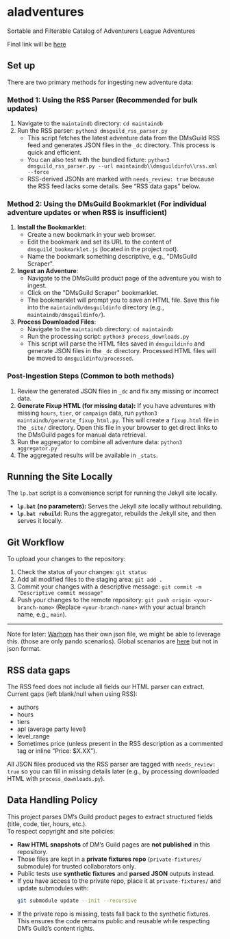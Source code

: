 # aladventures
Sortable and Filterable Catalog of Adventurers League Adventures

Final link will be [here](https://hoshisabi.com/al_adventure_catalog/)

## Set up

There are two primary methods for ingesting new adventure data:

### Method 1: Using the RSS Parser (Recommended for bulk updates)

1.  Navigate to the `maintaindb` directory: `cd maintaindb`
2.  Run the RSS parser: `python3 dmsguild_rss_parser.py`
    *   This script fetches the latest adventure data from the DMsGuild RSS feed and generates JSON files in the `_dc` directory. This process is quick and efficient.
    *   You can also test with the bundled fixture: `python3 dmsguild_rss_parser.py --url maintaindb\\dmsguildinfo\\rss.xml --force`
    *   RSS-derived JSONs are marked with `needs_review: true` because the RSS feed lacks some details. See “RSS data gaps” below.

### Method 2: Using the DMsGuild Bookmarklet (For individual adventure updates or when RSS is insufficient)

1.  **Install the Bookmarklet**:
    *   Create a new bookmark in your web browser.
    *   Edit the bookmark and set its URL to the content of `dmsguild_bookmarklet.js` (located in the project root).
    *   Name the bookmark something descriptive, e.g., "DMsGuild Scraper".
2.  **Ingest an Adventure**:
    *   Navigate to the DMsGuild product page of the adventure you wish to ingest.
    *   Click on the "DMsGuild Scraper" bookmarklet.
    *   The bookmarklet will prompt you to save an HTML file. Save this file into the `maintaindb/dmsguildinfo` directory (e.g., `maintaindb/dmsguildinfo/`).
3.  **Process Downloaded Files**:
    *   Navigate to the `maintaindb` directory: `cd maintaindb`
    *   Run the processing script: `python3 process_downloads.py`
    *   This script will parse the HTML files saved in `dmsguildinfo` and generate JSON files in the `_dc` directory. Processed HTML files will be moved to `dmsguildinfo/processed`.

### Post-Ingestion Steps (Common to both methods)

1.  Review the generated JSON files in `_dc` and fix any missing or incorrect data.
2.  **Generate Fixup HTML (for missing data):** If you have adventures with missing `hours`, `tier`, or `campaign` data, run `python3 maintaindb/generate_fixup_html.py`. This will create a `fixup.html` file in the `_site/` directory. Open this file in your browser to get direct links to the DMsGuild pages for manual data retrieval.
3.  Run the aggregator to combine all adventure data: `python3 aggregator.py`
4.  The aggregated results will be available in `_stats`.

## Running the Site Locally

The `lp.bat` script is a convenience script for running the Jekyll site locally.

*   **`lp.bat` (no parameters):** Serves the Jekyll site locally without rebuilding.
*   **`lp.bat rebuild`:** Runs the aggregator, rebuilds the Jekyll site, and then serves it locally.

## Git Workflow

To upload your changes to the repository:

1.  Check the status of your changes: `git status`
2.  Add all modified files to the staging area: `git add .`
3.  Commit your changes with a descriptive message: `git commit -m "Descriptive commit message"`
4.  Push your changes to the remote repository: `git push origin <your-branch-name>` (Replace `<your-branch-name>` with your actual branch name, e.g., `main`).

----

Note for later: [Warhorn](https://warhorn.net/events/pandodnd/manage/scenarios/report.json) has their own json file, we might be able to leverage this.  (those are only pando scenarios).  Global scenarios
are [here](https://warhorn.net/organized-play/p/dnd-adventurers-league#scenarios) but not in json format.

## RSS data gaps

The RSS feed does not include all fields our HTML parser can extract. Current gaps (left blank/null when using RSS):
- authors
- hours
- tiers
- apl (average party level)
- level_range
- Sometimes price (unless present in the RSS description as a commented <price> tag or inline “Price: $X.XX”).

All JSON files produced via the RSS parser are tagged with `needs_review: true` so you can fill in missing details later (e.g., by processing downloaded HTML with `process_downloads.py`).

## Data Handling Policy

This project parses DM’s Guild product pages to extract structured fields (title, code, tier, hours, etc.).  
To respect copyright and site policies:

- **Raw HTML snapshots** of DM’s Guild pages are **not published** in this repository.
- Those files are kept in a **private fixtures repo** (`private-fixtures/` submodule) for trusted collaborators only.
- Public tests use **synthetic fixtures** and **parsed JSON** outputs instead.
- If you have access to the private repo, place it at `private-fixtures/` and update submodules with:
  ```bash
  git submodule update --init --recursive
  ```
- If the private repo is missing, tests fall back to the synthetic fixtures.
This ensures the code remains public and reusable while respecting DM’s Guild’s content rights.  

